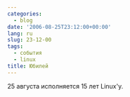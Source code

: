 ```yaml
---
categories:
  - blog
date: '2006-08-25T23:12:00+00:00'
lang: ru
slug: 23-12-00
tags:
  - события
  - linux
title: Юбилей
---
```




25 августа исполняется 15 лет Linux'у.